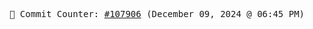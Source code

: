 <p align="center">
    <samp>
        📮 Commit Counter: <a href="https://github.com/Javascript-void0/Javascript-void0/commits/main">#107906</a> (December 09, 2024 @ 06:45 PM)
    </samp>
</p>
